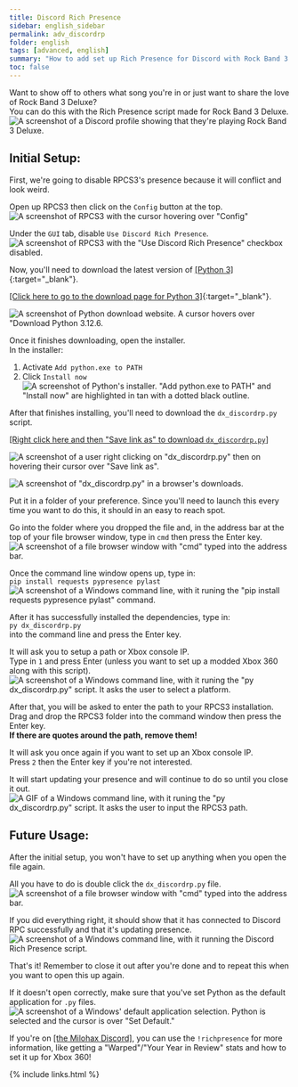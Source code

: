 ```yaml
---
title: Discord Rich Presence
sidebar: english_sidebar
permalink: adv_discordrp
folder: english
tags: [advanced, english]
summary: "How to add set up Rich Presence for Discord with Rock Band 3 Deluxe."
toc: false
---
```


Want to show off to others what song you're in or just want to share the love of Rock Band 3 Deluxe?  
You can do this with the Rich Presence script made for Rock Band 3 Deluxe.  
![A screenshot of a Discord profile showing that they're playing Rock Band 3 Deluxe.](https://rb3pc.milohax.org/images/xtra/rpc/discordrp.png "Discord Rich Presence")

## Initial Setup:

First, we're going to disable RPCS3's presence because it will conflict and look weird.

Open up RPCS3 then click on the `Config` button at the top.  
![A screenshot of RPCS3 with the cursor hovering over "Config"](https://rb3pc.milohax.org/images/xtra/rpc/rpcs3config.png "RPCS3")

Under the `GUI` tab, disable `Use Discord Rich Presence`.  
![A screenshot of RPCS3 with the "Use Discord Rich Presence" checkbox disabled.](https://rb3pc.milohax.org/images/xtra/rpc/rpcs3drpoff.png "RPCS3: Settings")

Now, you'll need to download the latest version of [[Python 3]](https://www.python.org/downloads/){:target="_blank"}.

[[Click here to go to the download page for Python 3]](https://www.python.org/downloads/){:target="_blank"}.

![A screenshot of Python download website. A cursor hovers over "Download Python 3.12.6.](https://rb3pc.milohax.org/images/xtra/rpc/pydl.png "Python 3.12.6")

Once it finishes downloading, open the installer.  
In the installer:  
1. Activate `Add python.exe to PATH`
2. Click `Install now`  
![A screenshot of Python's installer. "Add python.exe to PATH" and "Install now" are highlighted in tan with a dotted black outline.](https://rb3pc.milohax.org/images/xtra/rpc/pyinstall.png "Python 3.12.6")

After that finishes installing, you'll need to download the `dx_discordrp.py` script.

[[Right click here and then "Save link as" to download `dx_discordrp.py`]](https://raw.github.com/hmxmilohax/rock-band-3-deluxe/develop/scripts/dx_discordrp.py)

![A screenshot of a user right clicking on "dx_discordrp.py" then on hovering their cursor over "Save link as".](https://rb3pc.milohax.org/images/xtra/rpc/drpdl.png "Save link as")

![A screenshot of "dx_discordrp.py" in a browser's downloads.](https://rb3pc.milohax.org/images/xtra/rpc/rpcdl.png "dx_discordrp.py")

Put it in a folder of your preference. Since you'll need to launch this every time you want to do this, it should in an easy to reach spot.

Go into the folder where you dropped the file and, in the address bar at the top of your file browser window, type in `cmd` then press the Enter key.  
![A screenshot of a file browser window with "cmd" typed into the address bar.](https://rb3pc.milohax.org/images/xtra/rpc/cmdopen.png "Windows Explorer")

Once the command line window opens up, type in:  
`pip install requests pypresence pylast`  
![A screenshot of a Windows command line, with it runing the "pip install requests pypresence pylast" command.](https://rb3pc.milohax.org/images/xtra/rpc/cmdpip.png "cmd.exe")

After it has successfully installed the dependencies, type in:  
`py dx_discordrp.py`  
into the command line and press the Enter key.  

It will ask you to setup a path or Xbox console IP.  
Type in `1` and press Enter (unless you want to set up a modded Xbox 360 along with this script).  
![A screenshot of a Windows command line, with it runing the "py dx_discordrp.py" script. It asks the user to select a platform.](https://rb3pc.milohax.org/images/xtra/rpc/cmddrp.png "cmd.exe")

After that, you will be asked to enter the path to your RPCS3 installation.  
Drag and drop the RPCS3 folder into the command window then press the Enter key.  
**If there are quotes around the path, remove them!**  

It will ask you once again if you want to set up an Xbox console IP.  
Press `2` then the Enter key if you're not interested.

It will start updating your presence and will continue to do so until you close it out.  
![A GIF of a Windows command line, with it runing the "py dx_discordrp.py" script. It asks the user to input the RPCS3 path.](https://rb3pc.milohax.org/images/xtra/rpc/cmdinit.gif "cmd.exe")

## Future Usage:

After the initial setup, you won't have to set up anything when you open the file again.

All you have to do is double click the `dx_discordrp.py` file.  
![A screenshot of a file browser window with "cmd" typed into the address bar.](https://rb3pc.milohax.org/images/xtra/rpc/pyopen.png "Windows Explorer")

If you did everything right, it should show that it has connected to Discord RPC successfully and that it's updating presence.  
![A screenshot of a Windows command line, with it running the Discord Rich Presence script.](https://rb3pc.milohax.org/images/xtra/rpc/pyrun.png "cmd.exe")

That's it! Remember to close it out after you're done and to repeat this when you want to open this up again.

If it doesn't open correctly, make sure that you've set Python as the default application for `.py` files.  
![A screenshot of a Windows' default application selection. Python is selected and the cursor is over "Set Default."](https://rb3pc.milohax.org/images/xtra/rpc/pydefault.png "Set default app for .py files")

If you're on [[the Milohax Discord]](https://discord.gg/milohax), you can use the `!richpresence` for more information, like getting a "Warped"/"Your Year in Review" stats and how to set it up for Xbox 360!

{% include links.html %}